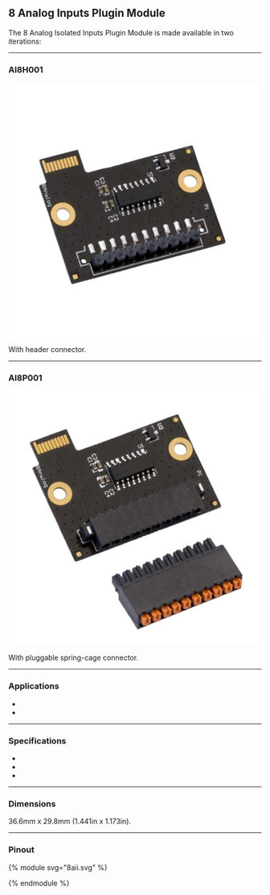 ## 8 Analog Inputs Plugin Module


The 8 Analog Isolated Inputs Plugin Module is made available in two iterations:

---

### AI8H001

![alt text](/images/8_Analog_Inputs/AI8H001.png "8 Digital Analog Inputs module with header connector")

With header connector.

---

### AI8P001

![alt text](/images//8_Analog_Inputs/AI8P001.png "8 Digital Analog Inputs module with pluggable spring-cage connector")

With pluggable spring-cage connector.

---


### Applications

* 
* 

---


### Specifications

* 
* 
* 

---

### Dimensions

36.6mm x 29.8mm (1.441in x 1.173in).

---

### Pinout

{% module svg="8aii.svg" %}
<script>
var pin_default_desc = 'Output pin. Maximum current: 350mA. When all outputs are on simultanously, a current limit of 100mA should be respected.'
var pins = {
    "1": {title: 'Power (+)', direction: {default: 'in', v5: 'out', v24: 'out'}, description: {
        default: 'The output voltage is set by the voltage you supply to this pin. In this jumper configuration, you need to supply bewtween 5 and 48V to this pin.',
        v5: 'In this jumper configuration, power is supplied from the internal 5V rail. You can source 5V from this pin, but keep in mind that current capability is limited. <div class="alert alert-danger hints-alert">Do not connect this pin to a power source when using this jumper configuration, magic smoke could escape!</div>',
        v24: 'In this jumper configuration, power is supplied from the internal 24V rail. <div class="alert alert-info hints-alert">You need a Pilot Mainboard with internal 24V supply. The default version does not support this.</div>'
    }},
    "2": {title: 'GND (-)', direction: '', description: {
        default: 'Ground Pin. Connect this pin to the ground pin of your system.'
    }},
    "3": {title: 'Output 1', direction: { default: 'out' }, description: {default:  pin_default_desc} },
    "4": {title: 'Output 2', direction: { default: 'out' }, description: {default:  pin_default_desc} },
    "5": {title: 'Output 3', direction: { default: 'out' }, description: {default:  pin_default_desc} },
    "6": {title: 'Output 4', direction: { default: 'out' }, description: {default:  pin_default_desc} },
    "7": {title: 'Output 5', direction: { default: 'out' }, description: {default:  pin_default_desc} },
    "8": {title: 'Output 6', direction: { default: 'out' }, description: {default:  pin_default_desc} },
    "9": {title: 'Output 7', direction: { default: 'out' }, description: {default:  pin_default_desc} },
    "10": {title: 'Output 8', direction: { default: 'out' }, description: {default: pin_default_desc} }
};
var configurations = {
                external: {
                    title: 'External Power',
                    default: { title: '5-48V', shortdesc: 'External Power Mode', settings: [] },
                },
                internal: {
                    title: 'Internal Power',
                    v5: { title: '5V',  shortdesc: 'Internal 5V Power Mode', settings: ['2']},
                    v24: { title: '24V', shortdesc: 'Internal 24V Power Mode', settings: ['1','3']}
                }
            }
</script>
{% endmodule %}